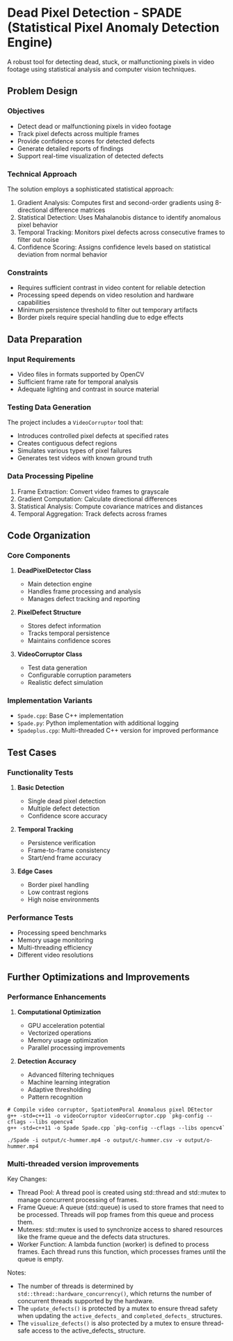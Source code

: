 # Dead Pixel Detection - SPADE (Statistical Pixel Anomaly Detection Engine)

A robust tool for detecting dead, stuck, or malfunctioning pixels in video footage using statistical analysis and computer vision techniques.

## Problem Design

### Objectives
- Detect dead or malfunctioning pixels in video footage
- Track pixel defects across multiple frames
- Provide confidence scores for detected defects
- Generate detailed reports of findings
- Support real-time visualization of detected defects

### Technical Approach
The solution employs a sophisticated statistical approach:
1. Gradient Analysis: Computes first and second-order gradients using 8-directional difference matrices
2. Statistical Detection: Uses Mahalanobis distance to identify anomalous pixel behavior
3. Temporal Tracking: Monitors pixel defects across consecutive frames to filter out noise
4. Confidence Scoring: Assigns confidence levels based on statistical deviation from normal behavior

### Constraints
- Requires sufficient contrast in video content for reliable detection
- Processing speed depends on video resolution and hardware capabilities
- Minimum persistence threshold to filter out temporary artifacts
- Border pixels require special handling due to edge effects

## Data Preparation

### Input Requirements
- Video files in formats supported by OpenCV
- Sufficient frame rate for temporal analysis
- Adequate lighting and contrast in source material

### Testing Data Generation
The project includes a `VideoCorruptor` tool that:
- Introduces controlled pixel defects at specified rates
- Creates contiguous defect regions
- Simulates various types of pixel failures
- Generates test videos with known ground truth

### Data Processing Pipeline
1. Frame Extraction: Convert video frames to grayscale
2. Gradient Computation: Calculate directional differences
3. Statistical Analysis: Compute covariance matrices and distances
4. Temporal Aggregation: Track defects across frames

## Code Organization

### Core Components
1. **DeadPixelDetector Class**
   - Main detection engine
   - Handles frame processing and analysis
   - Manages defect tracking and reporting

2. **PixelDefect Structure**
   - Stores defect information
   - Tracks temporal persistence
   - Maintains confidence scores

3. **VideoCorruptor Class**
   - Test data generation
   - Configurable corruption parameters
   - Realistic defect simulation

### Implementation Variants
- `Spade.cpp`: Base C++ implementation
- `Spade.py`: Python implementation with additional logging
- `Spadeplus.cpp`: Multi-threaded C++ version for improved performance

## Test Cases

### Functionality Tests
1. **Basic Detection**
   - Single dead pixel detection
   - Multiple defect detection
   - Confidence score accuracy

2. **Temporal Tracking**
   - Persistence verification
   - Frame-to-frame consistency
   - Start/end frame accuracy

3. **Edge Cases**
   - Border pixel handling
   - Low contrast regions
   - High noise environments

### Performance Tests
- Processing speed benchmarks
- Memory usage monitoring
- Multi-threading efficiency
- Different video resolutions

## Further Optimizations and Improvements

### Performance Enhancements
1. **Computational Optimization**
   - GPU acceleration potential
   - Vectorized operations
   - Memory usage optimization
   - Parallel processing improvements

2. **Detection Accuracy**
   - Advanced filtering techniques
   - Machine learning integration
   - Adaptive thresholding
   - Pattern recognition


```shell
# Compile video corruptor, SpatiotemPoral Anomalous pixel DEtector
g++ -std=c++11 -o videoCorruptor videoCorruptor.cpp `pkg-config --cflags --libs opencv4`
g++ -std=c++11 -o Spade Spade.cpp `pkg-config --cflags --libs opencv4`
```

```shell
./Spade -i output/c-hummer.mp4 -o output/c-hummer.csv -v output/o-hummer.mp4
````

### Multi-threaded version improvements

Key Changes:
- Thread Pool: A thread pool is created using std::thread and std::mutex to manage concurrent processing of frames.
- Frame Queue: A queue (std::queue) is used to store frames that need to be processed. Threads will pop frames from this queue and process them.
- Mutexes: std::mutex is used to synchronize access to shared resources like the frame queue and the defects data structures.
- Worker Function: A lambda function (worker) is defined to process frames. Each thread runs this function, which processes frames until the queue is empty.

Notes:
- The number of threads is determined by `std::thread::hardware_concurrency()`, which returns the number of concurrent threads supported by the hardware.
- The `update_defects()`  is protected by a mutex to ensure thread safety when updating the `active_defects_` and `completed_defects_` structures.
- The `visualize_defects()` is also protected by a mutex to ensure thread-safe access to the active_defects_ structure.
